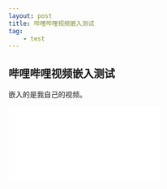 ```yaml
---
layout: post
title: 哔哩哔哩视频嵌入测试
tag: 
    - test
---
```


## 哔哩哔哩视频嵌入测试

嵌入的是我自己的视频。
<div class="container">
<iframe src="//player.bilibili.com/player.html?aid=56322306&cid=98431211&page=1" scrolling="no" border="0" frameborder="no" framespacing="0" allowfullscreen="true"> </iframe>
</div>
